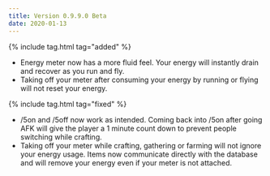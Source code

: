 ```yaml
---
title: Version 0.9.9.0 Beta
date: 2020-01-13
---
```

{% include tag.html tag="added" %}

- Energy meter now has a more fluid feel. Your energy will instantly drain and recover as you run and fly.
- Taking off your meter after consuming your energy by running or flying will not reset your energy.

{% include tag.html tag="fixed" %}

- /5on and /5off now work as intended. Coming back into /5on after going AFK will give the player a 1 minute count down to prevent people switching while crafting.
- Taking off your meter while crafting, gathering or farming will not ignore your energy usage. Items now communicate directly with the database and will remove your energy even if your meter is not attached.

